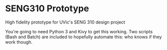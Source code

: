 # SENG310 Prototype
High fidelity prototype for UVic's SENG 310 design project

You're going to need Python 3 and Kivy to get this working. 
Two scripts (Bash and Batch) are included to hopefully automate this: who knows if they work though.
